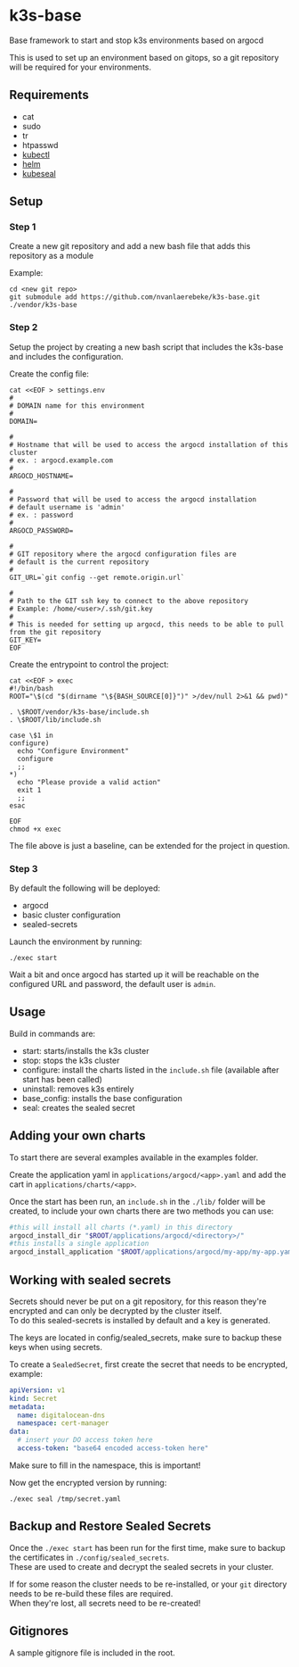 # k3s-base

Base framework to start and stop k3s environments based on argocd

This is used to set up an environment based on gitops, so a git repository will be required for your environments.

## Requirements

- cat
- sudo
- tr
- htpasswd
- [kubectl](https://kubernetes.io/docs/tasks/tools/install-kubectl-linux/)
- [helm](https://helm.sh/docs/intro/install/)
- [kubeseal](https://github.com/bitnami-labs/sealed-secrets/releases)

## Setup

### Step 1

Create a new git repository and add a new bash file that adds this repository as a module

Example:

```
cd <new git repo>
git submodule add https://github.com/nvanlaerebeke/k3s-base.git ./vendor/k3s-base
```

### Step 2

Setup the project by creating a new bash script that includes the k3s-base and includes the configuration.

Create the config file:

```
cat <<EOF > settings.env
#
# DOMAIN name for this environment
#
DOMAIN=

#
# Hostname that will be used to access the argocd installation of this cluster
# ex. : argocd.example.com
#
ARGOCD_HOSTNAME=

#
# Password that will be used to access the argocd installation
# default username is 'admin' 
# ex. : password
#
ARGOCD_PASSWORD=

#
# GIT repository where the argocd configuration files are
# default is the current repository
#
GIT_URL=`git config --get remote.origin.url`

#
# Path to the GIT ssh key to connect to the above repository
# Example: /home/<user>/.ssh/git.key
#
# This is needed for setting up argocd, this needs to be able to pull from the git repository
GIT_KEY=
EOF
```

Create the entrypoint to control the project:

```
cat <<EOF > exec
#!/bin/bash
ROOT="\$(cd "$(dirname "\${BASH_SOURCE[0]}")" >/dev/null 2>&1 && pwd)"

. \$ROOT/vendor/k3s-base/include.sh
. \$ROOT/lib/include.sh

case \$1 in
configure)
  echo "Configure Environment"
  configure
  ;;
*)
  echo "Please provide a valid action"
  exit 1
  ;;
esac

EOF
chmod +x exec
```

The file above is just a baseline, can be extended for the project in question.

### Step 3

By default the following will be deployed:

- argocd
- basic cluster configuration
- sealed-secrets

Launch the environment by running:

```console
./exec start
```

Wait a bit and once argocd has started up it will be reachable on the configured URL and password, the default user is `admin`.

## Usage

Build in commands are:

- start: starts/installs the k3s cluster
- stop: stops the k3s cluster
- configure: install the charts listed in the `include.sh` file (available after start has been called)
- uninstall: removes k3s entirely
- base_config: installs the base configuration
- seal: creates the sealed secret

## Adding your own charts

To start there are several examples available in the examples folder.  

Create the application yaml in `applications/argocd/<app>.yaml` and add the cart in `applications/charts/<app>`.  

Once the start has been run, an `include.sh` in the `./lib/` folder will be created, to include your own charts there are two methods you can use:

```bash
#this will install all charts (*.yaml) in this directory
argocd_install_dir "$ROOT/applications/argocd/<directory>/"
#this installs a single application
argocd_install_application "$ROOT/applications/argocd/my-app/my-app.yaml"
```

## Working with sealed secrets

Secrets should never be put on a git repository, for this reason they're encrypted and can only be decrypted by the cluster itself.  
To do this sealed-secrets is installed by default and a key is generated.  

The keys are located in config/sealed_secrets, make sure to backup these keys when using secrets.  

To create a `SealedSecret`, first create the secret that needs to be encrypted, example:

```yaml
apiVersion: v1
kind: Secret
metadata:
  name: digitalocean-dns
  namespace: cert-manager
data:
  # insert your DO access token here
  access-token: "base64 encoded access-token here"
```

Make sure to fill in the namespace, this is important!

Now get the encrypted version by running:

```console
./exec seal /tmp/secret.yaml
```

## Backup and Restore Sealed Secrets

Once the `./exec start` has been run for the first time, make sure to backup the certificates in `./config/sealed_secrets`.  
These are used to create and decrypt the sealed secrets in your cluster.

If for some reason the cluster needs to be re-installed, or your `git` directory needs to be re-build these files are required.  
When they're lost, all secrets need to be re-created!

## Gitignores

A sample gitignore file is included in the root.
